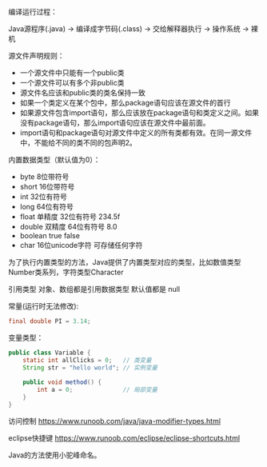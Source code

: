 编译运行过程：

Java源程序(.java) -> 编译成字节码(.class) -> 交给解释器执行 -> 操作系统 -> 裸机

源文件声明规则：

- 一个源文件中只能有一个public类
- 一个源文件可以有多个非public类
- 源文件名应该和public类的类名保持一致
- 如果一个类定义在某个包中，那么package语句应该在源文件的首行
- 如果源文件包含import语句，那么应该放在package语句和类定义之间。如果没有package语句，那么import语句应该在源文件中最前面。
- import语句和package语句对源文件中定义的所有类都有效。在同一源文件中，不能给不同的类不同的包声明2。

内置数据类型（默认值为0）：
- byte 8位带符号
- short 16位带符号
- int 32位有符号
- long 64位有符号
- float 单精度 32位有符号 234.5f
- double 双精度 64位有符号 8.0
- boolean true false
- char 16位unicode字符 可存储任何字符

为了执行内置类型的方法，Java提供了内置类型对应的类型，比如数值类型Number类系列，字符类型Character

引用类型 对象、数组都是引用数据类型 默认值都是 null

常量(运行时无法修改):
```java
final double PI = 3.14;
```

变量类型：

```java
public class Variable {
    static int allClicks = 0;   // 类变量
    String str = "hello world"; // 实例变量
    
    public void method() {
        int a = 0;              // 局部变量
    }
}
```

访问控制 https://www.runoob.com/java/java-modifier-types.html

eclipse快捷键 https://www.runoob.com/eclipse/eclipse-shortcuts.html


Java的方法使用小驼峰命名。